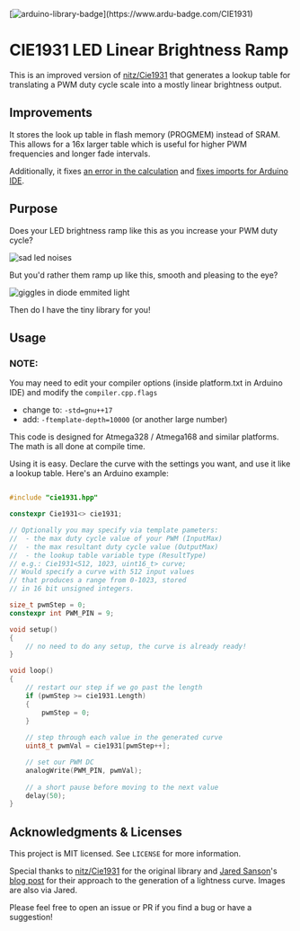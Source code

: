 [![arduino-library-badge](https://www.ardu-badge.com/badge/CIE1931.svg?)](https://www.ardu-badge.com/CIE1931)

# CIE1931 LED Linear Brightness Ramp

This is an improved version of [nitz/Cie1931](https://github.com/nitz/Cie1931) that generates a lookup table for translating a PWM duty cycle scale into a mostly linear brightness output.

## Improvements
It stores the look up table in flash memory (PROGMEM) instead of SRAM. This allows for a 16x larger table which is useful for higher PWM frequencies and longer fade intervals.

Additionally, it fixes [an error in the calculation](https://github.com/nitz/Cie1931/pull/3) and [fixes imports for Arduino IDE](https://github.com/nitz/Cie1931/issues/2#issuecomment-2902522632).

## Purpose

Does your LED brightness ramp like this as you increase your PWM duty cycle?

![sad led noises](https://github.com/nitz/Cie1931/blob/main/images/leds_uncorrected.png?raw=true)

But you'd rather them ramp up like this, smooth and pleasing to the eye?

![giggles in diode emmited light](https://github.com/nitz/Cie1931/blob/main/images/leds_corrected.png?raw=true)

Then do I have the tiny library for you!

## Usage
### NOTE:
You may need to edit your compiler options (inside platform.txt in Arduino IDE) and modify the `compiler.cpp.flags`
- change to: `-std=gnu++17`
- add: `-ftemplate-depth=10000` (or another large number)


This code is designed for Atmega328 / Atmega168 and similar platforms. The math is all done at compile time.

Using it is easy. Declare the curve with the settings you want, and use it like a lookup table. Here's an Arduino example:

```cpp

#include "cie1931.hpp"

constexpr Cie1931<> cie1931;

// Optionally you may specify via template pameters:
//  - the max duty cycle value of your PWM (InputMax)
//  - the max resultant duty cycle value (OutputMax)
//  - the lookup table variable type (ResultType)
// e.g.: Cie1931<512, 1023, uint16_t> curve;
// Would specify a curve with 512 input values
// that produces a range from 0-1023, stored
// in 16 bit unsigned integers.

size_t pwmStep = 0;
constexpr int PWM_PIN = 9;

void setup()
{
	// no need to do any setup, the curve is already ready!
}

void loop()
{
	// restart our step if we go past the length
	if (pwmStep >= cie1931.Length)
	{
		pwmStep = 0;
	}
	
	// step through each value in the generated curve
	uint8_t pwmVal = cie1931[pwmStep++];

	// set our PWM DC
	analogWrite(PWM_PIN, pwmVal);
	
	// a short pause before moving to the next value
	delay(50);
}
```

## Acknowledgments & Licenses

This project is MIT licensed. See `LICENSE` for more information.

Special thanks to [nitz/Cie1931](https://github.com/nitz/Cie1931) for the original library and [Jared Sanson](https://github.com/jorticus)'s [blog post](https://jared.geek.nz/2013/feb/linear-led-pwm) for their approach to the generation of a lightness curve. Images are also via Jared.

Please feel free to open an issue or PR if you find a bug or have a suggestion!
